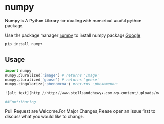 # numpy


Numpy is A Python Library for dealing with numerical useful python package.

Use the package manager [numpy](http://pip.pypa.io/en/stable/) to install numpy package.[Google](google.com)

```bash
pip install numpy
```

## Usage

```python
import numpy
numpy.pluralized('image') # returns 'Image'
numpy.pluralized('goose') # returns 'geese'
numpy.singularize('phenomena') #returns 'phenomenon'

![alt text](http://http://www.stellaandchewys.com.wp-content/uploads/maplechristmas.jpg)

##Contributing

```
Pull Request are Welcome.For Major Changes,Please open an issue first to discuss what you would like to change.
```
